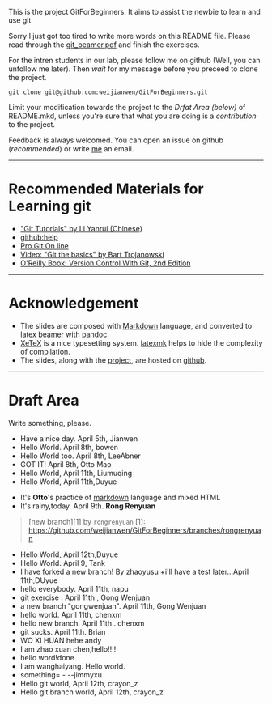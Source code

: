 This is the project GitForBeginners. It aims to assist the newbie to learn and use git.

Sorry I just got too tired to write more words on this README file. Please read through the [git_beamer.pdf](https://github.com/weijianwen/GitForBeginners/blob/master/git_beamer.pdf?raw=true) and finish the exercises.

For the intren students in our lab, please follow me on github (Well, you can unfollow me later). Then *wait* for my message before you preceed to clone the project.

```git clone git@github.com:weijianwen/GitForBeginners.git```

Limit your modification towards the project to the *Drfat Area (below)* of README.mkd, unless you're sure that what you are doing is a *contribution* to the project.

Feedback is always welcomed. You can open an issue on github (*recommended*) or write [me](mailto:weijianwen@sjtu.edu.cn) an email.

--------------------

# Recommended Materials for Learning git
 + ["Git Tutorials" by Li Yanrui (Chinese)](http://goo.gl/NBGgo)
 + [github:help](http://help.github.com/)
 + [Pro Git On line](http://progit.org/book/)
 + [Video: "Git the basics" by Bart Trojanowski](http://excess.org/article/2008/07/ogre-git-tutorial/)
 + [O'Reilly Book: Version Control With Git, 2nd Edition](http://shop.oreilly.com/product/0636920022862.do)

--------------------

# Acknowledgement
 + The slides are composed with [Markdown](http://daringfireball.net/projects/markdown/) language, and converted to [latex beamer](https://bitbucket.org/rivanvx/beamer/wiki/Home) with [pandoc](http://johnmacfarlane.net/pandoc/).
 + [XeTeX](http://www.tug.org/xetex/) is a nice typesetting system. [latexmk](http://www.phys.psu.edu/~collins/software/latexmk-jcc/) helps to hide the complexity of compilation.
 + The slides, along with the [project](https://github.com/weijianwen/GitForBeginners), are hosted on [github](https://github.com/).

--------------------

# Draft Area

Write something, please.

+ Have a nice day. April 5th, Jianwen
+ Hello World. April 8th, bowen
+ Hello World too. April 8th, LeeAbner
+ GOT IT! April 8th, Otto Mao
+ Hello World, April 11th, Liumuqing
+ Hello World, April 11th,Duyue
- It's <b>Otto</b>'s practice of [markdown](http://daringfireball.net/projects/markdown/)  language and mixed HTML
- It's rainy,today. April 9th. **Rong Renyuan**	
> [new branch][1] by `rongrenyuan`
[1]: https://github.com/weijianwen/GitForBeginners/branches/rongrenyuan

+ Hello World, April 12th,Duyue
+ Hello World. April 9, Tank
+ I have forked a new branch! By zhaoyusu
+i'll have a test later...April 11th,DUyue
+ hello everybody. April 11th, napu
+ git exercise . April 11th , Gong Wenjuan
+ a new branch "gongwenjuan". April 11th, Gong Wenjuan
+ hello world. April 11th, chenxm
+ hello new branch. April 11th . chenxm
+ git sucks. April 11th. Brian
+ WO XI HUAN hehe   andy
+ I am zhao xuan chen,hello!!!!
+ hello word!done
+ I am wanghaiyang. Hello world.
+ something= - --jimmyxu
+ Hello git world, April 12th, crayon_z
+ Hello git branch world, April 12th, crayon_z
